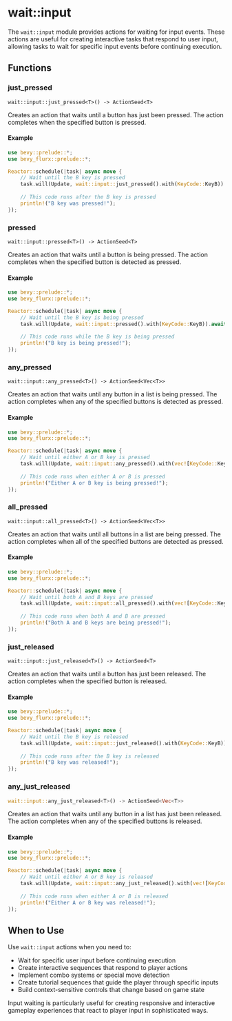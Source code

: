 # wait::input

The `wait::input` module provides actions for waiting for input events. These actions are useful for creating interactive tasks that respond to user input, allowing tasks to wait for specific input events before continuing execution.

## Functions

### just_pressed

```
wait::input::just_pressed<T>() -> ActionSeed<T>
```

Creates an action that waits until a button has just been pressed. The action completes when the specified button is pressed.

#### Example

```rust
use bevy::prelude::*;
use bevy_flurx::prelude::*;

Reactor::schedule(|task| async move {
    // Wait until the B key is pressed
    task.will(Update, wait::input::just_pressed().with(KeyCode::KeyB)).await;
    
    // This code runs after the B key is pressed
    println!("B key was pressed!");
});
```

### pressed

```
wait::input::pressed<T>() -> ActionSeed<T>
```

Creates an action that waits until a button is being pressed. The action completes when the specified button is detected as pressed.

#### Example

```rust
use bevy::prelude::*;
use bevy_flurx::prelude::*;

Reactor::schedule(|task| async move {
    // Wait until the B key is being pressed
    task.will(Update, wait::input::pressed().with(KeyCode::KeyB)).await;
    
    // This code runs while the B key is being pressed
    println!("B key is being pressed!");
});
```

### any_pressed

```
wait::input::any_pressed<T>() -> ActionSeed<Vec<T>>
```

Creates an action that waits until any button in a list is being pressed. The action completes when any of the specified buttons is detected as pressed.

#### Example

```rust
use bevy::prelude::*;
use bevy_flurx::prelude::*;

Reactor::schedule(|task| async move {
    // Wait until either A or B key is pressed
    task.will(Update, wait::input::any_pressed().with(vec![KeyCode::KeyA, KeyCode::KeyB])).await;
    
    // This code runs when either A or B is pressed
    println!("Either A or B key is being pressed!");
});
```

### all_pressed

```
wait::input::all_pressed<T>() -> ActionSeed<Vec<T>>
```

Creates an action that waits until all buttons in a list are being pressed. The action completes when all of the specified buttons are detected as pressed.

#### Example

```rust
use bevy::prelude::*;
use bevy_flurx::prelude::*;

Reactor::schedule(|task| async move {
    // Wait until both A and B keys are pressed
    task.will(Update, wait::input::all_pressed().with(vec![KeyCode::KeyA, KeyCode::KeyB])).await;
    
    // This code runs when both A and B are pressed
    println!("Both A and B keys are being pressed!");
});
```

### just_released

```
wait::input::just_released<T>() -> ActionSeed<T>
```

Creates an action that waits until a button has just been released. The action completes when the specified button is released.

#### Example

```rust
use bevy::prelude::*;
use bevy_flurx::prelude::*;

Reactor::schedule(|task| async move {
    // Wait until the B key is released
    task.will(Update, wait::input::just_released().with(KeyCode::KeyB)).await;
    
    // This code runs after the B key is released
    println!("B key was released!");
});
```

### any_just_released

```rust
wait::input::any_just_released<T>() -> ActionSeed<Vec<T>>
```

Creates an action that waits until any button in a list has just been released. The action completes when any of the specified buttons is released.

#### Example

```rust
use bevy::prelude::*;
use bevy_flurx::prelude::*;

Reactor::schedule(|task| async move {
    // Wait until either A or B key is released
    task.will(Update, wait::input::any_just_released().with(vec![KeyCode::KeyA, KeyCode::KeyB])).await;
    
    // This code runs when either A or B is released
    println!("Either A or B key was released!");
});
```

## When to Use

Use `wait::input` actions when you need to:
- Wait for specific user input before continuing execution
- Create interactive sequences that respond to player actions
- Implement combo systems or special move detection
- Create tutorial sequences that guide the player through specific inputs
- Build context-sensitive controls that change based on game state

Input waiting is particularly useful for creating responsive and interactive gameplay experiences that react to player input in sophisticated ways.